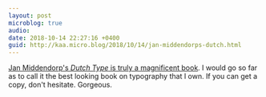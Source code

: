 ```yaml
---
layout: post
microblog: true
audio: 
date: 2018-10-14 22:27:16 +0400
guid: http://kaa.micro.blog/2018/10/14/jan-middendorps-dutch.html
---
```

[Jan Middendorp's _Dutch Type_ is truly a magnificent book](https://www.kickstarter.com/projects/867313368/dutch-type-the-book-available-again). I would go so far as to call it the best looking book on typography that I own. If you can get a copy, don't hesitate. Gorgeous.
